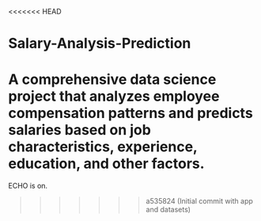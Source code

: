 <<<<<<< HEAD
# Salary-Analysis-Prediction
A comprehensive data science project that analyzes employee compensation patterns and predicts salaries based on job characteristics, experience, education, and other factors.
=======
ECHO is on.
>>>>>>> a535824 (Initial commit with app and datasets)
